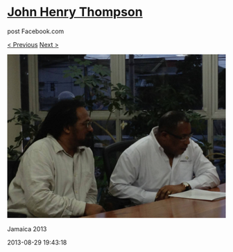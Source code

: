 # [John Henry Thompson](../README.md)
post Facebook.com

[< Previous](2013-08-29-57.md) [Next >](2013-08-29-59.md)

[![](../media/2013-08-29/Jamaica-2069.jpg)](../README.md)

Jamaica 2013

2013-08-29 19:43:18